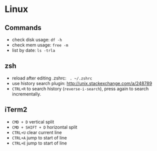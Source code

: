 # Linux

## Commands
- check disk usage: `df -h`
- check mem usage: `free -m`
- list by date: `ls -trla`


## zsh
- reload after editing .zshrc: ` . ~/.zshrc`
- use history search plugin: http://unix.stackexchange.com/a/248789
- `CTRL+R` to search history (`reverse-i-search`), press again to search incrementally.

## iTerm2
- `CMD + D` vertical split
- `CMD + SHIFT + D` horizontal split
- `CTRL+U` clear current line
- `CTRL+A` jump to start of line
- `CTRL+E` jump to start of line
